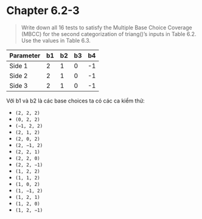 # Chapter 6.2-3

>Write down all 16 tests to satisfy the Multiple Base Choice Coverage (MBCC) for the second categorization of triang()’s inputs in Table 6.2. Use the values in Table 6.3.

| Parameter | b1 | b2 | b3 | b4 |
|-----------|----|----|----|----|
| Side 1    | 2  | 1  | 0  | -1 |
| Side 2    | 2  | 1  | 0  | -1 |
| Side 3    | 2  | 1  | 0  | -1 |

Với b1 và b2 là các base choices ta có các ca kiểm thử:

+ ```(2, 2, 2)```
+ ```(0, 2, 2)```
+ ```(−1, 2, 2)```
+ ```(2, 1, 2)```
+ ```(2, 0, 2)```
+ ```(2, −1, 2)```
+ ```(2, 2, 1)```
+ ```(2, 2, 0)```
+ ```(2, 2, −1)```
+ ```(1, 2, 2)```
+ ```(1, 1, 2)```
+ ```(1, 0, 2)```
+ ```(1, −1, 2)```
+ ```(1, 2, 1)```
+ ```(1, 2, 0)```
+ ```(1, 2, −1)```

